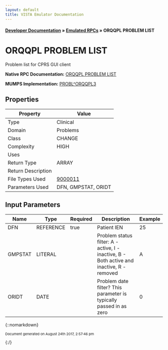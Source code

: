 ```yaml
---
layout: default
title: VISTA Emulator Documentation
---
```


#### [Developer Documentation](../index) &#187; [Emulated RPCs](TableOfContents) &#187; ORQQPL PROBLEM LIST<br/>
# ORQQPL PROBLEM LIST

Problem list for CPRS GUI client

**Native RPC Documentation:** [ORQQPL PROBLEM LIST](../VISTARPC/ORQQPL_PROBLEM_LIST)

**MUMPS Implementation:** [PROBL^ORQQPL3](http://code.osehra.org/dox/Routine_ORQQPL3_source.html)

## Properties

Property | Value
--- | ---
Type | Clinical
Domain | Problems
Class | CHANGE
Complexity | HIGH
Uses | 
Return Type | ARRAY
Return Description | 
File Types Used | [9000011](../VDM/Problem-9000011)
Parameters Used | DFN, GMPSTAT, ORIDT


## Input Parameters

Name | Type | Required | Description | Example
--- | --- | --- | --- | ---
DFN | REFERENCE | true | Patient IEN | 25
GMPSTAT | LITERAL |  | Problem status filter: A - active, I - inactive, B - Both active and inactive, R - removed | A
ORIDT | DATE |  | Problem date filter? This parameter is typically passed in as zero | 0

{::nomarkdown} <br/><p style="font-size: 11px">Document generated on August 24th 2017, 2:57:46 pm</p>{:/}